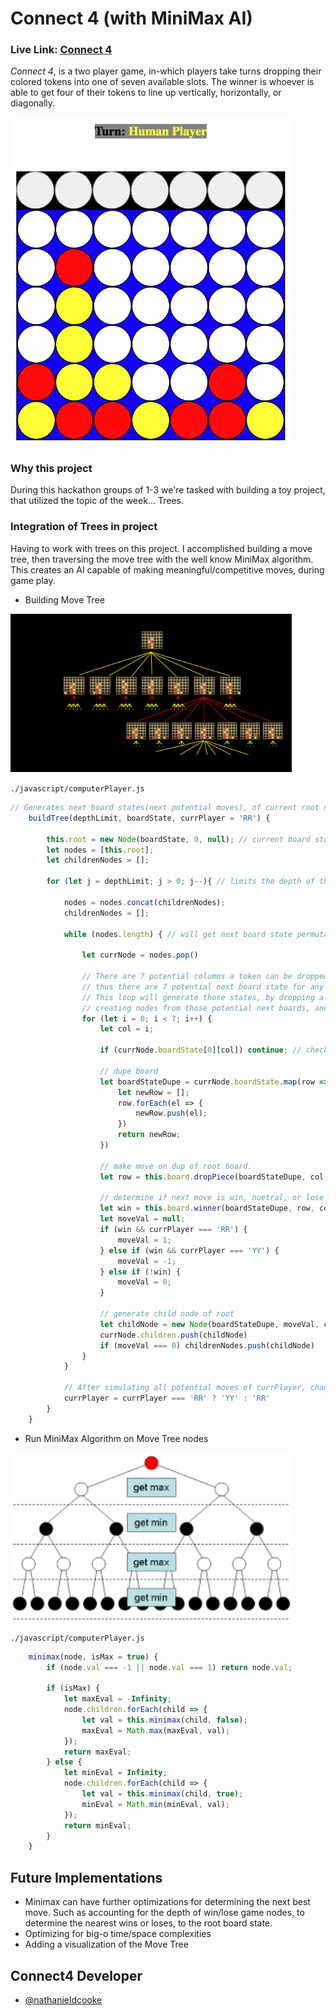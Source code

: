 # Connect 4 (with MiniMax AI)

### **Live Link: [Connect 4](https://codepen.io/nathanieldcooke/pen/zYwoYvq)**

_Connect 4_, is a two player game, in-which players take turns dropping their colored tokens into one of seven available slots. The winner is whoever is able to get four of their tokens to line up vertically, horizontally, or diagonally.

<a href="https://codepen.io/nathanieldcooke/pen/zYwoYvq" target="_blank" rel="noopener noreferrer"><img src="./img/connect4.png" width="450"></a>

### Why this project

During this hackathon groups of 1-3 we're tasked with building a toy project, that utilized the topic of the week... Trees. 

### Integration of Trees in project

Having to work with trees on this project. I accomplished building a move tree, then traversing the move tree with the well know MiniMax algorithm. This creates an AI capable of making meaningful/competitive moves, during game play. 

* Building Move Tree

<img src="./img/moveTree.png" width="450">


`./javascript/computerPlayer.js`
```js
// Generates next board states(next potential moves), of current root node;
    buildTree(depthLimit, boardState, currPlayer = 'RR') {

        this.root = new Node(boardState, 0, null); // current board state.
        let nodes = [this.root];
        let childrenNodes = [];

        for (let j = depthLimit; j > 0; j--){ // limits the depth of the tree. **most computers can't calculate all potential moves

            nodes = nodes.concat(childrenNodes);
            childrenNodes = [];

            while (nodes.length) { // will get next board state permutations, for nodes in the array.

                let currNode = nodes.pop()

                // There are 7 potential columns a token can be dropped into, 
                // thus there are 7 potential next board state for any given currNode
                // This loop will generate those states, by dropping a token in the respective columns,
                // creating nodes from those potential next boards, and adding them to currNodes.children.
                for (let i = 0; i < 7; i++) { 
                    let col = i;
        
                    if (currNode.boardState[0][col]) continue; // check if column is filled with tokens, skip if it is full.
                    
                    // dupe board
                    let boardStateDupe = currNode.boardState.map(row => {
                        let newRow = [];
                        row.forEach(el => {
                            newRow.push(el);
                        })
                        return newRow;
                    }) 
        
                    // make move on dup of root board.
                    let row = this.board.dropPiece(boardStateDupe, col, currPlayer);
                    
                    // determine if next move is win, nuetral, or lose
                    let win = this.board.winner(boardStateDupe, row, col, currPlayer);
                    let moveVal = null;
                    if (win && currPlayer === 'RR') {
                        moveVal = 1;
                    } else if (win && currPlayer === 'YY') {
                        moveVal = -1;
                    } else if (!win) {
                        moveVal = 0;
                    } 

                    // generate child node of root
                    let childNode = new Node(boardStateDupe, moveVal, col)
                    currNode.children.push(childNode)
                    if (moveVal === 0) childrenNodes.push(childNode)
                }
            }

            // After simulating all potential moves of currPlayer, change currPlayer for next set of potentail moves 
            currPlayer = currPlayer === 'RR' ? 'YY' : 'RR'
        }
    }
```

* Run MiniMax Algorithm on Move Tree nodes

<a href="https://www.youtube.com/watch?v=l-hh51ncgDI&t=279s" target="_blank" rel="noopener noreferrer"><img src="./img/minimax.png" width="450"></a>

`./javascript/computerPlayer.js`
```js
    minimax(node, isMax = true) {
        if (node.val === -1 || node.val === 1) return node.val;
        
        if (isMax) {
            let maxEval = -Infinity;
            node.children.forEach(child => {
                let val = this.minimax(child, false);
                maxEval = Math.max(maxEval, val);
            });
            return maxEval;
        } else {
            let minEval = Infinity;
            node.children.forEach(child => {
                let val = this.minimax(child, true);
                minEval = Math.min(minEval, val);
            });
            return minEval;
        }
    }
```

## Future Implementations 
- Minimax can have further optimizations for determining the next best move. Such as accounting for the depth of win/lose game nodes, to determine the nearest wins or loses, to the root board state. 
- Optimizing for big-o time/space complexities
- Adding a visualization of the Move Tree

## Connect4 Developer
- [@nathanieldcooke](https://github.com/nathanieldcooke)
